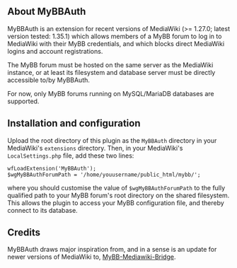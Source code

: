 ## About MyBBAuth

MyBBAuth is an extension for recent versions of MediaWiki (>= 1.27.0; latest version tested: 1.35.1) which allows members of a MyBB forum to log in to MediaWiki with their MyBB credentials, and which blocks direct MediaWiki logins and account registrations.

The MyBB forum must be hosted on the same server as the MediaWiki instance, or at least its filesystem and database server must be directly accessible to/by MyBBAuth.

For now, only MyBB forums running on MySQL/MariaDB databases are supported.

## Installation and configuration

Upload the root directory of this plugin as the `MyBBAuth` directory in your MediaWiki's `extensions` directory. Then, in your MediaWiki's `LocalSettings.php` file, add these two lines:

```
wfLoadExtension('MyBBAuth');
$wgMyBBAuthForumPath = '/home/youusername/public_html/mybb/';
```

where you should customise the value of `$wgMyBBAuthForumPath` to the fully qualified path to your MyBB forum's root directory on the shared filesystem. This allows the plugin to access your MyBB configuration file, and thereby connect to its database.

## Credits

MyBBAuth draws major inspiration from, and in a sense is an update for newer versions of MediaWiki to, [MyBB-Mediawiki-Bridge](https://github.com/Modding/MyBB-Mediawiki-Bridge).